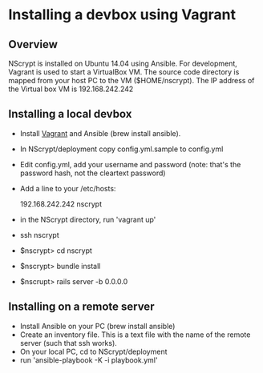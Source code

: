 # Installing a devbox using Vagrant

## Overview

NScrypt is installed on Ubuntu 14.04 using Ansible.
For development, Vagrant is used to start a VirtualBox VM. The source code directory is mapped from your host PC to the VM ($HOME/nscrypt).
The IP address of the Virtual box VM is 192.168.242.242


## Installing a local devbox

- Install [Vagrant](https://www.vagrantup.com/) and Ansible (brew install ansible). 
- In NScrypt/deployment copy config.yml.sample to config.yml
- Edit config.yml, add your username and password (note: that's the password hash, not the cleartext password)
- Add a line to your /etc/hosts:  

    192.168.242.242 nscrypt
    
- in the NScrypt directory, run 'vagrant up'
- ssh nscrypt
- $nscrypt> cd nscrypt
- $nscrypt> bundle install
- $nscrupt> rails server -b 0.0.0.0

## Installing on a remote server

- Install Ansible on your PC (brew install ansible)
- Create an inventory file. This is a text file with the name of the remote server (such that  ssh <remote-server-name> works).
- On your local PC, cd to NScrypt/deployment
- run 'ansible-playbook -K -i<path to inventoryfile> playbook.yml'

